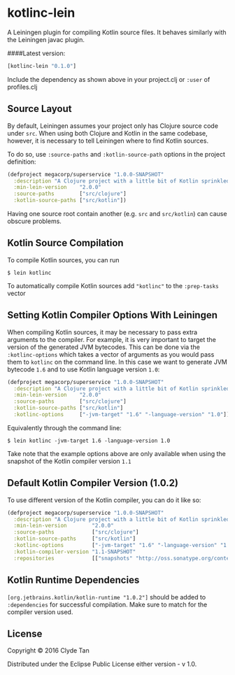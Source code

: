 # kotlinc-lein

A Leiningen plugin for compiling Kotlin source files. It behaves similarly with the Leiningen javac plugin.

####Latest version:

```clojure
[kotlinc-lein "0.1.0"]
```

Include the dependency as shown above in your project.clj or `:user` of profiles.clj

## Source Layout

By default, Leiningen assumes your project only has Clojure source code under
`src`. When using both Clojure and Kotlin in the same codebase, however, it is
necessary to tell Leiningen where to find Kotlin sources.

To do so, use `:source-paths` and `:kotlin-source-path` options in the project
definition:

```clojure
(defproject megacorp/superservice "1.0.0-SNAPSHOT"
  :description "A Clojure project with a little bit of Kotlin sprinkled here and there"
  :min-lein-version    "2.0.0"
  :source-paths        ["src/clojure"]
  :kotlin-source-paths ["src/kotlin"])
```

Having one source root contain another (e.g. `src` and `src/kotlin`) can
cause obscure problems.

## Kotlin Source Compilation

To compile Kotlin sources, you can run

    $ lein kotlinc

To automatically compile Kotlin sources add `"kotlinc"` to the `:prep-tasks` vector

## Setting Kotlin Compiler Options With Leiningen

When compiling Kotlin sources, it may be necessary to pass extra arguments to the
compiler. For example, it is very important to target the version of the generated
JVM bytecodes. This can be done via the `:kotlinc-options` which takes a vector of
arguments as you would pass them to `kotlinc` on the command line. In this case we want to generate
JVM bytecode `1.6` and to use Kotlin language version `1.0`:

```clojure
(defproject megacorp/superservice "1.0.0-SNAPSHOT"
  :description "A Clojure project with a little bit of Kotlin sprinkled here and there"
  :min-lein-version    "2.0.0"
  :source-paths        ["src/clojure"]
  :kotlin-source-paths ["src/kotlin"]
  :kotlinc-options     ["-jvm-target" "1.6" "-language-version" "1.0"])
```

Equivalently through the command line:

    $ lein kotlinc -jvm-target 1.6 -language-version 1.0

Take note that the example options above are only available when using the snapshot of the
Kotlin compiler version `1.1`

## Default Kotlin Compiler Version (1.0.2)

To use different version of the Kotlin compiler, you can do it like so:

```clojure
(defproject megacorp/superservice "1.0.0-SNAPSHOT"
  :description "A Clojure project with a little bit of Kotlin sprinkled here and there"
  :min-lein-version        "2.0.0"
  :source-paths            ["src/clojure"]
  :kotlin-source-paths     ["src/kotlin"]
  :kotlinc-options         ["-jvm-target" "1.6" "-language-version" "1.0"])
  :kotlin-compiler-version "1.1-SNAPSHOT"
  :repositories            [["snapshots" "http://oss.sonatype.org/content/repositories/snapshots"]]
```

## Kotlin Runtime Dependencies

`[org.jetbrains.kotlin/kotlin-runtime "1.0.2"]` should be added to `:dependencies`
for successful compilation. Make sure to match for the compiler version used.

## License

Copyright © 2016 Clyde Tan

Distributed under the Eclipse Public License either version - v 1.0.
